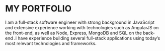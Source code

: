 # MY PORTFOLIO
I am a full-stack software engineer with  strong background in JavaScript and extensive experience working with technologies such as AngularJS on the front-end, as well as Node, Express, MongoDB and SQL on the back-end .I have experience building several full-stack applications using today’s most relevant technologies and frameworks.